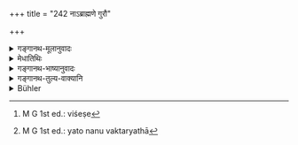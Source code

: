 +++
title = "242 नाऽब्राह्मणे गुरौ"

+++

<details><summary>गङ्गानथ-मूलानुवादः</summary>

A pupil, desiring an unsurpassable state, shall not be in life-long residence with a non-Brāhhaṇa teacher; or with a Brāhmaṇa-teacher who is not an expounder.—(242)
</details>

<details><summary>मेधातिथिः</summary>

[^५८३]:
     M G J: cānanūcāne

**अब्राह्मणे गुरौ** वासो ऽध्ययनाय पूर्वेणोक्तो नैष्ठिकस्यापि प्राप्तो विशेषेण[^५८४] निषिध्यते । **आत्यन्तिकं वासं** यावज्जीविकम् । **न वसेन्** न कुर्यात् । **वासं वसेद्** इति । सामान्यविशेषभावाद् **वासं वसेद्** इति संबन्धः कल्प्यः । गुरुविषयो वासस् तं वसेत् । समाप्ताध्ययनो ऽन्यत्र गच्छेत् ।


[^५८४]:
     M G 1st ed.: viśeṣe

- <u>ननु</u> चाध्ययनमात्रम् अनुज्ञातम् आत्यन्तिकस्य वासस्य कुतः प्राप्तिः । 

- <u>नैष दोषः</u> । गुरौ तस्य वास उक्तः, अध्यापयिता च गुरुर् उक्तः । अतो भवत्य् आशङ्का ।

- **ब्राह्मणे वाननूचाने** । वाशब्दो ऽप्य् अर्थः । ब्राह्मणो ऽपि अद्य् **अनूचानो** वृत्ताभिजनसंपन्नो न भवति, न च व्याख्यानाध्ययनशील्ः । अनुवचनेनैते ऽपि गुणा लक्ष्यन्ते यतो ऽननुवक्तर्यर्हाभावाद्[^५८५] एवावासः सिद्धः । **गतिर्** अत्र सुखातिशयप्राप्तिर् विवक्षिता । **अनुत्तमा,** यस्या अन्योत्तमा नास्ति, तां **काङ्क्षन्** परमात्मानन्दरूपं मोक्षम् ॥ २.२४२ ॥


[^५८५]:
     M G 1st ed.: yato nanu vaktaryathā
</details>

<details><summary>गङ्गानथ-भाष्यानुवादः</summary>

The foregoing verse might create the impression that the Life-long Student may live in residence with his non-Brāhmaṇa teacher, for the purposes of study; and it is this that is particularly interdicted here.

‘*Ātyantikam vāsam*’—means *life-long residence*.

‘*Should not live*’—should not do. The phrase ‘*vāsam* *vaṣet*,’ ‘*live in residence*,’ may be construed by regarding one (‘*vāsa*,’ ‘residence’) as the particular and the other (‘*vaset*,’ ‘*live*’) as the general (form of the same act of *living*). The meaning being ‘he should not *live* that particular kind of *living* which is done in the teacher’s house,’—‘he should go elsewhere after having finished his studies.’

“All that the preceding verse has permitted is *learning* from a non-Brāhmaṇa; how could there be any possibility of *life-long residence*?”

There is no force in this objection. It has been said above that one should *reside* with his preceptor; and the teacher has been called the ‘preceptor,’ hence the said possibility arises.

‘*Or, with the Brāhmaṇa who is not an expounder*.’—‘*Or*’ here stands for ‘also.’

The Brāhmaṇa also, if he happen to be a *non-expounder*,—*i.e*., if he is not equipped with good character and nobility, nor capable of studying and teaching,—all these qualifications should be taken as indicated by ‘expounding’; for if ‘expounding’ itself were meant, then the *non-residence with a teacher who does no expounding* would be only natural, \[and would not need to be strictly emphasised, as it is here\].

‘*State*’ here stands for the attainment of bliss;—‘*Unsurpassable*’—to which nothing else is superior;—‘*denting*’—such state,—*i.e*., Deliverance in the form of Highest Bliss—(242)
</details>

<details><summary>गङ्गानथ-तुल्य-वाक्यानि</summary>

**(verses 241-242)  
**

See Comparative notes for [Verse
2.241].
</details>

<details><summary>Bühler</summary>

242	He who desires incomparable bliss (in heaven) shall not dwell during his whole life in (the house of) a non-Brahmanical teacher, nor with a Brahmana who does not know the whole Veda and the Angas.
</details>
